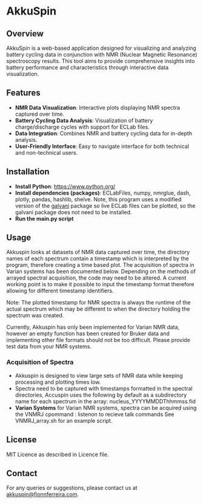 # AkkuSpin

## Overview
AkkuSpin is a web-based application designed for visualizing and analyzing battery cycling data in conjunction with NMR (Nuclear Magnetic Resonance) spectroscopy results. This tool aims to provide comprehensive insights into battery performance and characteristics through interactive data visualization.

## Features
- **NMR Data Visualization**: Interactive plots displaying NMR spectra captured over time. 
- **Battery Cycling Data Analysis**: Visualization of battery charge/discharge cycles with support for ECLab files.  
- **Data Integration**: Combines NMR and battery cycling data for in-depth analysis.
- **User-Friendly Interface**: Easy to navigate interface for both technical and non-technical users.

## Installation
- **Install Python**: https://www.python.org/
- **Install dependencies (packages)**: ECLabFiles, numpy, nmrglue, dash, plotly, pandas, hashlib, shelve. Note, this program uses a modified version of the [galvani](https://github.com/echemdata/galvani) package so live ECLab files can be plotted, so the galvani package does not need to be installed. 
- **Run the main.py script**

## Usage
Akkuspin looks at datasets of NMR data captured over time, the directory names of each spectrum contain a timestamp which is interpreted by the program, therefore creating a time based plot.
The acquisition of spectra in Varian systems has been documented below. 
Depending on the methods of arrayed spectral acquisition, the code may need to be altered. 
A current working point is to make it possible to input the timestamp format therefore allowing for different timestamp identifiers.

Note: The plotted timestamp for NMR spectra is always the runtime of the actual spectrum which may be different to when the directory holding the spectrum was created.

Currently, Akkuspin has only been implemented for Varian NMR data, however an empty function has been created for Bruker data and implementing other file formats should not be too difficult. 
Please provide test data from your NMR systems.

### Acquisition of Spectra
- Akkuspin is designed to view large sets of NMR data while keeping processing and plotting times low.
- Spectra need to be captured with timestamps formatted in the spectral directories, Accuspin uses the following by default as a subdirectory name for each spectrum in the array: nucleus_YYYYMMDDThhmmss.fid
- **Varian Systems** for Varian NMR systems, spectra can be acquired using the VNMRJ cpommand : listenon to recieve talk commands See VNMRJ_array.sh for an example script.


## License
MIT Licence as described in Licence file. 

## Contact
For any queries or suggestions, please contact us at [akkuspin@fionnferreira.com](akkuspin@fionnferreira.com).


